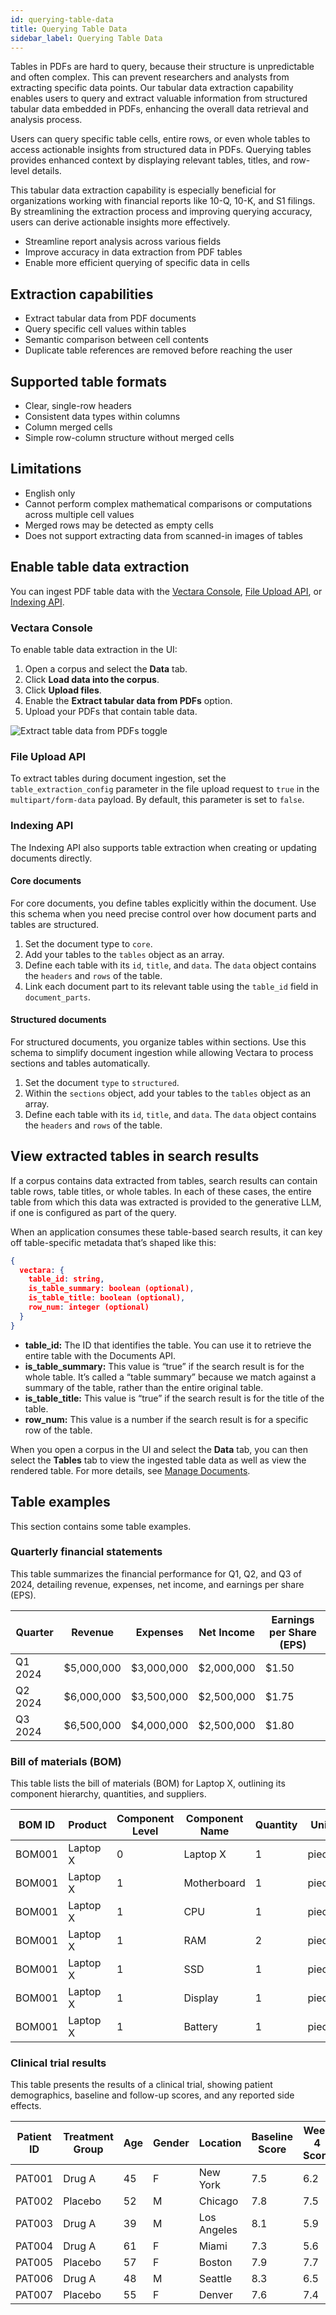 ```yaml
---
id: querying-table-data
title: Querying Table Data
sidebar_label: Querying Table Data
---
```


Tables in PDFs are hard to query, because their structure is unpredictable and 
often complex. This can prevent researchers and analysts from extracting 
specific data points. Our tabular data extraction capability enables users to 
query and extract valuable information from structured tabular data embedded 
in PDFs, enhancing the overall data retrieval and analysis process.

Users can query specific table cells, entire rows, or even whole tables to 
access actionable insights from structured data in PDFs. Querying tables 
provides enhanced context by displaying relevant tables, titles, and row-level 
details.

This tabular data extraction capability is especially beneficial for 
organizations working with financial reports like 10-Q, 10-K, and S1 filings. 
By streamlining the extraction process and improving querying accuracy, users 
can derive actionable insights more effectively.

* Streamline report analysis across various fields
* Improve accuracy in data extraction from PDF tables
* Enable more efficient querying of specific data in cells 


## Extraction capabilities

* Extract tabular data from PDF documents
* Query specific cell values within tables
* Semantic comparison between cell contents
* Duplicate table references are removed before reaching the user

## Supported table formats

* Clear, single-row headers
* Consistent data types within columns
* Column merged cells
* Simple row-column structure without merged cells

## Limitations

* English only
* Cannot perform complex mathematical comparisons or computations across 
  multiple cell values
* Merged rows may be detected as empty cells
* Does not support extracting data from scanned-in images of tables

## Enable table data extraction

You can ingest PDF table data with the [Vectara Console](/docs/console-ui/manage-documents), [File Upload API](/docs/api-reference/indexing-apis/file-upload/file-upload), 
or [Indexing API](/docs/api-reference/indexing-apis/indexing). 

### Vectara Console

To enable table data extraction in the UI:

1. Open a corpus and select the **Data** tab.
2. Click **Load data into the corpus**.
3. Click **Upload files**.
4. Enable the **Extract tabular data from PDFs** option.
5. Upload your PDFs that contain table data.

![Extract table data from PDFs toggle](/img/extract_table_data_from_pdfs_toggle.png)

### File Upload API

To extract tables during document ingestion, set the `table_extraction_config` 
parameter in the file upload request to `true` in the `multipart/form-data` 
payload. By default, this parameter is set to `false`.

### Indexing API

The Indexing API also supports table extraction when creating or updating 
documents directly.

#### Core documents

For core documents, you define tables explicitly within the document. Use this 
schema when you need precise control over how document parts and tables are 
structured.
1. Set the document type to `core`.
2. Add your tables to the `tables` object as an array. 
3. Define each table with its `id`, `title`, and `data`. The `data` object 
   contains the `headers` and `rows` of the table.
4. Link each document part to its relevant table using the `table_id` field in 
   `document_parts`.

#### Structured documents

For structured documents, you organize tables within sections. Use this schema 
to simplify document ingestion while allowing Vectara to process sections and 
tables automatically.

1. Set the document `type` to `structured`.
2. Within the `sections` object, add your tables to the `tables` object as an 
   array. 
3. Define each table with its `id`, `title`, and `data`. The `data` object contains 
   the `headers` and `rows` of the table.

## View extracted tables in search results

If a corpus contains data extracted from tables, search results can contain 
table rows, table titles, or whole tables. In each of these cases, the entire 
table from which this data was extracted is provided to the generative 
LLM, if one is configured as part of the query.

When an application consumes these table-based search results, it can key off 
table-specific metadata that’s shaped like this:

```json
{
  vectara: {
    table_id: string,
    is_table_summary: boolean (optional),
    is_table_title: boolean (optional),
    row_num: integer (optional)
  }
}
```
* **table_id:** The ID that identifies the table. You can use it to retrieve 
  the entire table with the Documents API.
* **is_table_summary:** This value is “true” if the search result is for the 
  whole table. It’s called a “table summary” because we match against a 
  summary of the table, rather than the entire original table.
* **is_table_title:** This value is “true” if the search result is for the title 
  of the table.
* **row_num:** This value is a number if the search result is for a specific row 
  of the table.

When you open a corpus in the UI and select the **Data** tab, you can then 
select the **Tables** tab to view the ingested table data as well as view the 
rendered table. For more details, see [Manage Documents](/docs/console-ui/manage-documents).

## Table examples

This section contains some table examples.

### Quarterly financial statements

This table summarizes the financial performance for Q1, Q2, and Q3 of 2024, 
detailing revenue, expenses, net income, and earnings per share (EPS).

| Quarter   | Revenue    | Expenses   | Net Income | Earnings per Share (EPS) |
|-----------|------------|------------|------------|---------------------------|
| Q1 2024   | $5,000,000 | $3,000,000 | $2,000,000 | $1.50                     |
| Q2 2024   | $6,000,000 | $3,500,000 | $2,500,000 | $1.75                     |
| Q3 2024   | $6,500,000 | $4,000,000 | $2,500,000 | $1.80                     |

### Bill of materials (BOM)

This table lists the bill of materials (BOM) for Laptop X, outlining its 
component hierarchy, quantities, and suppliers.

| BOM ID   | Product   | Component Level | Component Name | Quantity | Unit  | Supplier            |
|----------|-----------|-----------------|----------------|----------|-------|---------------------|
| BOM001   | Laptop X  | 0               | Laptop X       | 1        | piece | In-house            |
| BOM001   | Laptop X  | 1               | Motherboard    | 1        | piece | TechComp Inc        |
| BOM001   | Laptop X  | 1               | CPU            | 1        | piece | ProcessorTech       |
| BOM001   | Laptop X  | 1               | RAM            | 2        | piece | Memory Supplier Co  |
| BOM001   | Laptop X  | 1               | SSD            | 1        | piece | StorageSolutions Inc|
| BOM001   | Laptop X  | 1               | Display        | 1        | piece | ScreenMakers        |
| BOM001   | Laptop X  | 1               | Battery        | 1        | piece | PowerCells Ltd      |

### Clinical trial results

This table presents the results of a clinical trial, showing patient 
demographics, baseline and follow-up scores, and any reported side effects.

| Patient ID | Treatment Group | Age | Gender | Location      | Baseline Score | Week 4 Score | Week 8 Score | Side Effects     |
|------------|-----------------|-----|--------|---------------|----------------|--------------|--------------|------------------|
| PAT001     | Drug A          | 45  | F      | New York      | 7.5            | 6.2          | 4.8          | Mild nausea      |
| PAT002     | Placebo         | 52  | M      | Chicago       | 7.8            | 7.5          | 7.2          | None             |
| PAT003     | Drug A          | 39  | M      | Los Angeles   | 8.1            | 5.9          | 3.7          | Headache         |
| PAT004     | Drug A          | 61  | F      | Miami         | 7.3            | 5.6          | 4.1          | Dizziness        |
| PAT005     | Placebo         | 57  | F      | Boston        | 7.9            | 7.7          | 7.5          | Fatigue          |
| PAT006     | Drug A          | 48  | M      | Seattle       | 8.3            | 6.5          | 4.4          | Mild rash        |
| PAT007     | Placebo         | 55  | F      | Denver        | 7.6            | 7.4          | 7.1          | None             |


